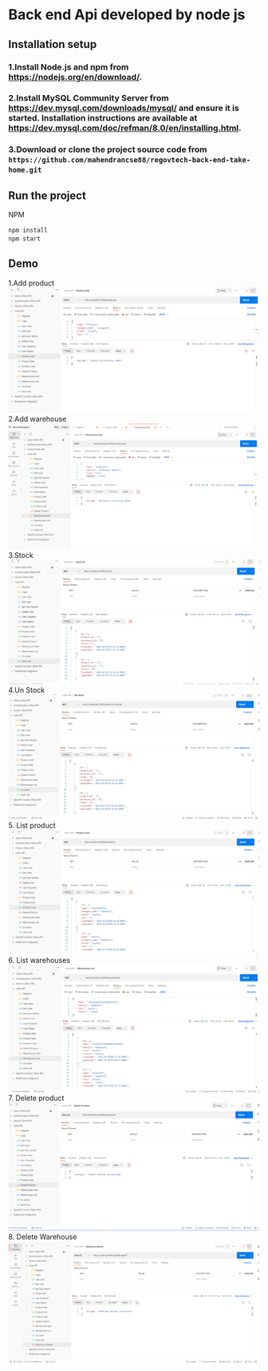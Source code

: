 # Back end Api developed by node js

## Installation setup

### 1.Install Node.js and npm from https://nodejs.org/en/download/.
### 2.Install MySQL Community Server from https://dev.mysql.com/downloads/mysql/ and ensure it is started. Installation   instructions are available at https://dev.mysql.com/doc/refman/8.0/en/installing.html.
### 3.Download or clone the project source code from `https://github.com/mahendrancse88/regovtech-back-end-take-home.git`

## Run the project

NPM
```sh
npm install
npm start
```
## Demo

1.Add product
<img src ="1.png" />
2.Add warehouse 
<img src ="2.png" />
3.Stock
<img src ="3.png" />
4.Un Stock
<img src ="4.png" />
5. List product
<img src ="5.png" />
6. List warehouses
<img src ="6.png" />
7. Delete product
<img src ="7.png" />
8. Delete Warehouse
<img src ="8.png" />